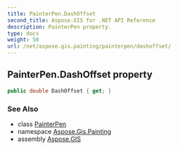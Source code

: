 ```yaml
---
title: PainterPen.DashOffset
second_title: Aspose.GIS for .NET API Reference
description: PainterPen property. 
type: docs
weight: 50
url: /net/aspose.gis.painting/painterpen/dashoffset/
---
```

## PainterPen.DashOffset property

```csharp
public double DashOffset { get; }
```

### See Also

* class [PainterPen](../)
* namespace [Aspose.Gis.Painting](../../painterpen/)
* assembly [Aspose.GIS](../../../)


